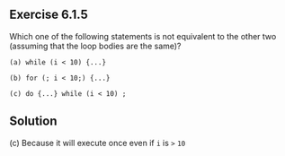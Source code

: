 ## Exercise 6.1.5
Which one of the following statements is not equivalent to the other two (assuming that the loop bodies are the same)?
```
(a) while (i < 10) {...}

(b) for (; i < 10;) {...}

(c) do {...} while (i < 10) ;
```

## Solution
(c) Because it will execute once even if `i` is `>` `10`
